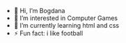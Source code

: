 - 👋 Hi, I’m Bogdana
- 👀 I’m interested in Computer Games
- 🌱 I’m currently learning html and css
- ⚡ Fun fact: i like football

<!---
Bogdana222/Bogdana222 is a ✨ special ✨ repository because its `README.md` (this file) appears on your GitHub profile.
You can click the Preview link to take a look at your changes.
--->
